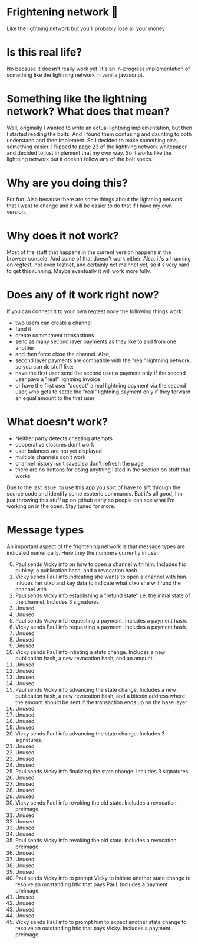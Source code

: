 # Frightening network 👻
Like the lightning network but you'll probably lose all your money

# Is this real life?

No because it doesn't really work yet. It's an in-progress implementation of something like the lightning network in vanilla javascript.

# Something like the lightning network? What does that mean?

Well, originally I wanted to write an actual lightning implementation, but then I started reading the bolts. And I found them confusing and daunting to both understand and then implement. So I decided to make something else, something easier. I flipped to page 23 of the lightning network whitepaper and decided to just implement that my own way. So it works like the lightning network but it doesn't follow any of the bolt specs.

# Why are you doing this?

For fun. Also because there are some things about the lightning network that I want to change and it will be easier to do that if I have my own version.

# Why does it not work?

Most of the stuff that happens in the current version happens in the browser console. And some of that doesn't work either. Also, it's all running on regtest, not even testnet, and certainly not mainnet yet, so it's very hard to get this running. Maybe eventually it will work more fully.

# Does any of it work right now?

If you can connect it to your own regtest node the following things work:
- two users can create a channel
- fund it
- create commitment transactions
- send as many second layer payments as they like to and from one another
- and then force close the channel. Also,
- second layer payments are compatible with the "real" lightning network, so you can do stuff like:
- have the first user send the second user a payment only if the second user pays a "real" lightning invoice
- or have the first user "accept" a real lightning payment via the second user, who gets to settle the "real" lightning payment only if they forward an equal amount to the first user

# What doesn't work?

- Neither party detects cheating attempts
- cooperative closures don't work
- user balances are not yet displayed
- multiple channels don't work
- channel history isn't saved so don't refresh the page
- there are no buttons for doing anything listed in the section on stuff that works

Due to the last issue, to use this app you sort of have to sift through the source code and identify some esoteric commands. But it's all good, I'm just throwing this stuff up on github early so people can see what I'm working on in the open. Stay tuned for more.

# Message types

An important aspect of the frightening network is that message types are indicated numerically. Here they the numbers currently in use:

0. Paul sends Vicky info on how to open a channel with him. Includes his pubkey, a publication hash, and a revocation hash
1. Vicky sends Paul info indicating she wants to open a channel with him. Inludes her utxo and key data to indicate what utxo she will fund the channel with
2. Paul sends Vicky info establishing a "refund state" i.e. the initial state of the channel. Includes 3 signatures.
3. Unused
4. Unused
5. Paul sends Vicky info requesting a payment. Includes a payment hash.
6. Vicky sends Paul info requesting a payment. Includes a payment hash.
7. Unused
8. Unused
9. Unused
10. Vicky sends Paul info intiating a state change. Includes a new publication hash, a new revocation hash, and an amount.
11. Unused
12. Unused
13. Unused
14. Unused
15. Paul sends Vicky info advancing the state change. Includes a new publication hash, a new revocation hash, and a bitcoin address where the amount should be sent if the transaction ends up on the base layer.
16. Unused
17. Unused
18. Unused
19. Unused
20. Vicky sends Paul info advancing the state change. Includes 3 signatures.
21. Unused
22. Unused
23. Unused
24. Unused
25. Paul sends Vicky info finalizing the state change. Includes 3 signatures.
26. Unused
27. Unused
28. Unused
29. Unused
30. Vicky sends Paul info revoking the old state. Includes a revocation preimage.
31. Unused
32. Unused
33. Unused
34. Unused
35. Paul sends Vicky info revoking the old state. Includes a revocation preimage.
36. Unused
37. Unused
38. Unused
39. Unused
40. Paul sends Vicky info to prompt Vicky to initiate another state change to resolve an outstanding htlc that pays Paul. Includes a payment preimage.
41. Unused
42. Unused
43. Unused
44. Unused
45. Vicky sends Paul info to prompt him to expect another state change to resolve an outstanding htlc that pays Vicky. Includes a payment preimage.
